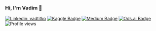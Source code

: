 ### Hi, I'm Vadim 👋

[![Linkedin: vadtitko](https://img.shields.io/badge/-Vadim%20Titko-blue?style=flat-square&logo=Linkedin&logoColor=white&link=https://www.linkedin.com/in/vadtitko/)](https://www.linkedin.com/in/vadtitko/)
[![Kaggle Badge](https://img.shields.io/badge/-vadbeg-teal?style=flat&logo=kaggle&logoColor=deepblue&link=https://www.kaggle.com/vadbeg)](https://www.kaggle.com/vadbeg)
[![Medium Badge](https://img.shields.io/badge/-vadbeg-000000?style=flat&labelColor=000000&logo=Medium&link=https://medium.com/@vadbeg)](https://medium.com/@vadbeg)
[![Ods.ai Badge](https://img.shields.io/badge/-vadbeg-white?style=flat&logo=odsai&logoColor=crimson&link=https://ods.ai/users/55ea725ae37d)](https://ods.ai/users/55ea725ae37d)
![Profile views](https://gpvc.arturio.dev/Vadbeg)
